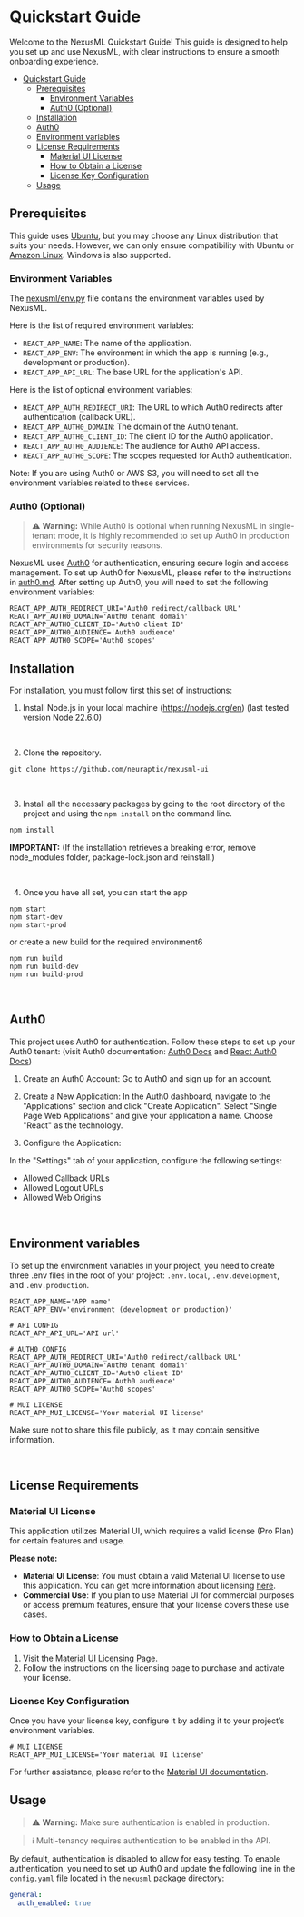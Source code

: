 # Quickstart Guide

Welcome to the NexusML Quickstart Guide! This guide is designed to help you set up and use NexusML, with clear 
instructions to ensure a smooth onboarding experience.

<!-- toc -->

- [Quickstart Guide](#quickstart-guide)
  - [Prerequisites](#prerequisites)
    - [Environment Variables](#environment-variables)
    - [Auth0 (Optional)](#auth0-optional)
  - [Installation](#installation)
  - [Auth0](#auth0)
  - [Environment variables](#environment-variables-1)
  - [License Requirements](#license-requirements)
    - [Material UI License](#material-ui-license)
    - [How to Obtain a License](#how-to-obtain-a-license)
    - [License Key Configuration](#license-key-configuration)
  - [Usage](#usage)

## Prerequisites

This guide uses [Ubuntu](https://ubuntu.com/download), but you may choose any Linux distribution that suits your 
needs. However, we can only ensure compatibility with Ubuntu or [Amazon Linux](https://aws.amazon.com/amazon-linux-2). 
Windows is also supported.

### Environment Variables

The [nexusml/env.py](../nexusml/env.py) file contains the environment variables used by NexusML.

Here is the list of required environment variables:

- `REACT_APP_NAME`: The name of the application.
- `REACT_APP_ENV`: The environment in which the app is running (e.g., development or production).
- `REACT_APP_API_URL`: The base URL for the application's API.

Here is the list of optional environment variables:

- `REACT_APP_AUTH_REDIRECT_URI`: The URL to which Auth0 redirects after authentication (callback URL).
- `REACT_APP_AUTH0_DOMAIN`: The domain of the Auth0 tenant.
- `REACT_APP_AUTH0_CLIENT_ID`: The client ID for the Auth0 application.
- `REACT_APP_AUTH0_AUDIENCE`: The audience for Auth0 API access.
- `REACT_APP_AUTH0_SCOPE`: The scopes requested for Auth0 authentication.

Note: If you are using Auth0 or AWS S3, you will need to set all the environment variables related to these services.

### Auth0 (Optional)

> ⚠️ **Warning:** While Auth0 is optional when running NexusML in single-tenant mode, it is highly recommended to 
> set up Auth0 in production environments for security reasons.

NexusML uses [Auth0](https://auth0.com/) for authentication, ensuring secure login and access management. To set up 
Auth0 for NexusML, please refer to the instructions in [auth0.md](auth0.md). After setting up Auth0, you will need to 
set the following environment variables:

```
REACT_APP_AUTH_REDIRECT_URI='Auth0 redirect/callback URL'
REACT_APP_AUTH0_DOMAIN='Auth0 tenant domain'
REACT_APP_AUTH0_CLIENT_ID='Auth0 client ID'
REACT_APP_AUTH0_AUDIENCE='Auth0 audience'
REACT_APP_AUTH0_SCOPE='Auth0 scopes'
```

## Installation

For installation, you must follow first this set of instructions:

1. Install Node.js in your local machine (https://nodejs.org/en) (last tested version Node 22.6.0)

<br/>

2. Clone the repository.

```
git clone https://github.com/neuraptic/nexusml-ui
```

<br/>

3. Install all the necessary packages by going to the root directory of the project and using the `npm install` on the command line.

```javascript
npm install
```

**IMPORTANT:**
(If the installation retrieves a breaking error, remove node_modules folder, package-lock.json and reinstall.)

<br/>

4. Once you have all set, you can start the app

```
npm start
npm start-dev
npm start-prod
```

or create a new build for the required environment6

```
npm run build
npm run build-dev
npm run build-prod
```

<br/>

## Auth0

This project uses Auth0 for authentication. Follow these steps to set up your Auth0 tenant: (visit Auth0 documentation: [Auth0 Docs](https://auth0.com/docs) and [React Auth0 Docs](https://auth0.com/docs/quickstart/spa/react/interactive))

1. Create an Auth0 Account:
   Go to Auth0 and sign up for an account.

2. Create a New Application:
   In the Auth0 dashboard, navigate to the "Applications" section and click "Create Application".
   Select "Single Page Web Applications" and give your application a name.
   Choose "React" as the technology.

3. Configure the Application:

In the "Settings" tab of your application, configure the following settings:

- Allowed Callback URLs
- Allowed Logout URLs
- Allowed Web Origins

<br/>

## Environment variables

To set up the environment variables in your project, you need to create three .env files in the root of your project: `.env.local`, `.env.development`, and `.env.production`.

```
REACT_APP_NAME='APP name'
REACT_APP_ENV='environment (development or production)'

# API CONFIG
REACT_APP_API_URL='API url'

# AUTH0 CONFIG
REACT_APP_AUTH_REDIRECT_URI='Auth0 redirect/callback URL'
REACT_APP_AUTH0_DOMAIN='Auth0 tenant domain'
REACT_APP_AUTH0_CLIENT_ID='Auth0 client ID'
REACT_APP_AUTH0_AUDIENCE='Auth0 audience'
REACT_APP_AUTH0_SCOPE='Auth0 scopes'

# MUI LICENSE
REACT_APP_MUI_LICENSE='Your material UI license'
```

Make sure not to share this file publicly, as it may contain sensitive information.

<br/>

## License Requirements

### Material UI License

This application utilizes Material UI, which requires a valid license (Pro Plan) for certain features and usage.

**Please note:**

- **Material UI License**: You must obtain a valid Material UI license to use this application. You can get more information about licensing [here](https://mui.com/store/items/mui-x-pro/).
- **Commercial Use**: If you plan to use Material UI for commercial purposes or access premium features, ensure that your license covers these use cases.

### How to Obtain a License

1. Visit the [Material UI Licensing Page](https://mui.com/store/items/mui-x-pro/).
2. Follow the instructions on the licensing page to purchase and activate your license.

### License Key Configuration

Once you have your license key, configure it by adding it to your project’s environment variables.

```
# MUI LICENSE
REACT_APP_MUI_LICENSE='Your material UI license'
```

For further assistance, please refer to the [Material UI documentation](https://mui.com/getting-started/installation/).

## Usage

> ⚠️ **Warning:** Make sure authentication is enabled in production.

> ℹ️ Multi-tenancy requires authentication to be enabled in the API.

By default, authentication is disabled to allow for easy testing. To enable authentication, you need to set up Auth0 
and update the following line in the `config.yaml` file located in the `nexusml` package directory:

```yaml
general:
  auth_enabled: true
```